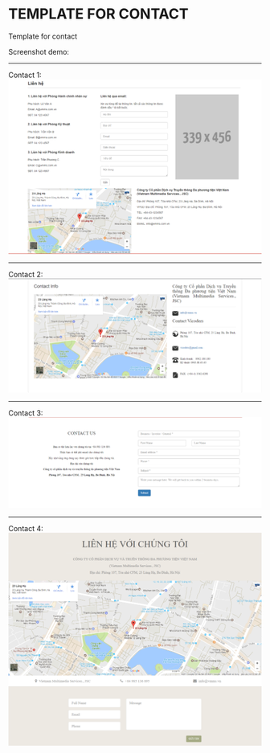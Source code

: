 # TEMPLATE FOR CONTACT
Template for contact

Screenshot demo:

<hr>
Contact 1:
<img src="../images/Contact_1.png">

<hr>
Contact 2:
<img src="../images/Contact_2.png">

<hr>
Contact 3:
<img src="../images/Contact_3.png">

<hr>
Contact 4:
<img src="../images/Contact_4.png">